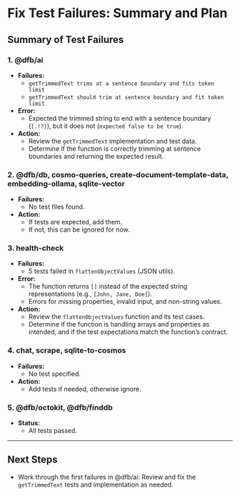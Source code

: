 # Fix Test Failures: Summary and Plan

## Summary of Test Failures

### 1. @dfb/ai
- **Failures:**
  - `getTrimmedText trims at a sentence boundary and fits token limit`
  - `getTrimmedText should trim at sentence boundary and fit token limit`
- **Error:**
  - Expected the trimmed string to end with a sentence boundary (`[.!?]`), but it does not (`expected false to be true`).
- **Action:**
  - Review the `getTrimmedText` implementation and test data.
  - Determine if the function is correctly trimming at sentence boundaries and returning the expected result.

### 2. @dfb/db, cosmo-queries, create-document-template-data, embedding-ollama, sqlite-vector
- **Failures:**
  - No test files found.
- **Action:**
  - If tests are expected, add them.
  - If not, this can be ignored for now.

### 3. health-check
- **Failures:**
  - 5 tests failed in `flattenObjectValues` (JSON utils).
- **Error:**
  - The function returns `[]` instead of the expected string representations (e.g., `[John, Jane, Doe]`).
  - Errors for missing properties, invalid input, and non-string values.
- **Action:**
  - Review the `flattenObjectValues` function and its test cases.
  - Determine if the function is handling arrays and properties as intended, and if the test expectations match the function’s contract.

### 4. chat, scrape, sqlite-to-cosmos
- **Failures:**
  - No test specified.
- **Action:**
  - Add tests if needed, otherwise ignore.

### 5. @dfb/octokit, @dfb/finddb
- **Status:**
  - All tests passed.

---

## Next Steps
- Work through the first failures in @dfb/ai: Review and fix the `getTrimmedText` tests and implementation as needed.
